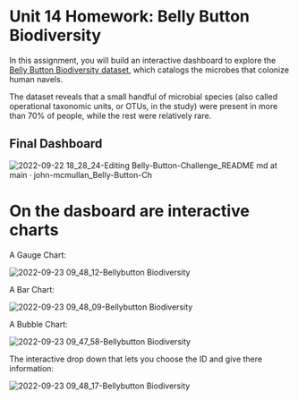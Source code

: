# Unit 14 Homework: Belly Button Biodiversity

In this assignment, you will build an interactive dashboard to explore the [Belly Button Biodiversity dataset](http://robdunnlab.com/projects/belly-button-biodiversity/), which catalogs the microbes that colonize human navels.

The dataset reveals that a small handful of microbial species (also called operational taxonomic units, or OTUs, in the study) were present in more than 70% of people, while the rest were relatively rare.

## Final Dashboard

![2022-09-22 18_28_24-Editing Belly-Button-Challenge_README md at main · john-mcmullan_Belly-Button-Ch](https://user-images.githubusercontent.com/100164773/191862463-dd2e0979-fa7a-4f93-82e7-e79f15756701.png)


# On the dasboard are interactive charts

A Gauge Chart: 

![2022-09-23 09_48_12-Bellybutton Biodiversity](https://user-images.githubusercontent.com/100164773/191975542-286bbb7f-47ea-48e6-8302-27abb60e3108.png)

A Bar Chart:

![2022-09-23 09_48_09-Bellybutton Biodiversity](https://user-images.githubusercontent.com/100164773/191975585-de01cb79-31fb-49a1-8bba-f5a873481289.png)

A Bubble Chart:

![2022-09-23 09_47_58-Bellybutton Biodiversity](https://user-images.githubusercontent.com/100164773/191975624-aaf1469a-4b66-4565-8313-42de55defb3c.png)

The interactive drop down that lets you choose the ID and give there information:

![2022-09-23 09_48_17-Bellybutton Biodiversity](https://user-images.githubusercontent.com/100164773/191975503-3c5cde9a-d1d4-48ca-93b3-2b6044e18263.png)
